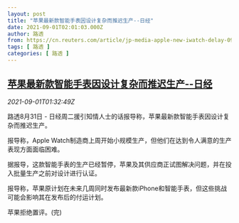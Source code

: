 ```yaml
---
layout: post
title: "苹果最新款智能手表因设计复杂而推迟生产--日经"
date: 2021-09-01T02:01:03.000Z
author: 路透
from: https://cn.reuters.com/article/jp-media-apple-new-iwatch-delay-0901-idCNKBS2FX2D4
tags: [ 路透 ]
categories: [ 路透 ]
---
```

<!--1630461663000-->
[苹果最新款智能手表因设计复杂而推迟生产--日经](https://cn.reuters.com/article/jp-media-apple-new-iwatch-delay-0901-idCNKBS2FX2D4)
------

<div>
<div><i>2021-09-01T01:32:49Z</i></div><p>路透8月31日 - 日经周二援引知情人士的话报导称，苹果最新款智能手表因设计复杂而推迟生产。</p><p>报导称，Apple Watch制造商上周开始小规模生产，但他们在达到令人满意的生产表现方面面临困难。</p><p>据报导，这款智能手表的生产已经暂停，苹果及其供应商正试图解决问题，并在投入批量生产之前对设计进行认证。</p><p>报导称，苹果原计划在未来几周同时发布最新款iPhone和智能手表，但这些挑战可能会影响其在发布后的付运计划。</p><p>苹果拒绝置评。(完)</p>
</div>
